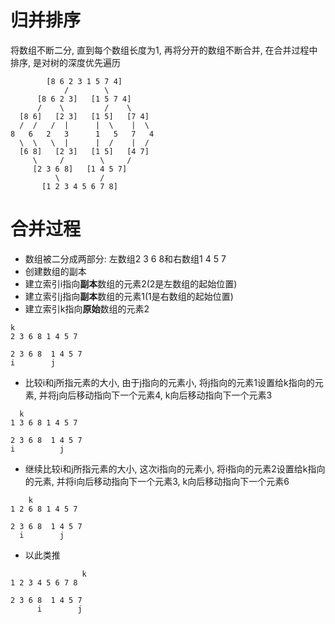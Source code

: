 # 归并排序

将数组不断二分, 直到每个数组长度为1,
再将分开的数组不断合并, 在合并过程中排序, 是对树的深度优先遍历
```
        [8 6 2 3 1 5 7 4]
            /        \
      [8 6 2 3]   [1 5 7 4]
      /    \         /    \
  [8 6]   [2 3]   [1 5]   [7 4]
  /  /   /  |      |  \    |  \
8   6   2   3      1   5   7   4
  \  \   \  |      |  /    |  /
  [6 8]   [2 3]   [1 5]   [4 7]
     \     /        \     /
     [2 3 6 8]   [1 4 5 7]
          \         /
       [1 2 3 4 5 6 7 8]
```

# 合并过程
- 数组被二分成两部分: 左数组2 3 6 8和右数组1 4 5 7
- 创建数组的副本
- 建立索引i指向**副本**数组的元素2(2是左数组的起始位置)
- 建立索引j指向**副本**数组的元素1(1是右数组的起始位置)
- 建立索引k指向**原始**数组的元素2
```
k
2 3 6 8 1 4 5 7

2 3 6 8  1 4 5 7
i        j
```
- 比较i和j所指元素的大小, 由于j指向的元素小, 将j指向的元素1设置给k指向的元素, 并将j向后移动指向下一个元素4, k向后移动指向下一个元素3
```
  k
1 3 6 8 1 4 5 7

2 3 6 8  1 4 5 7
i          j
```
- 继续比较i和j所指元素的大小, 这次i指向的元素小, 将i指向的元素2设置给k指向的元素, 并将i向后移动指向下一个元素3, k向后移动指向下一个元素6
```
    k
1 2 6 8 1 4 5 7

2 3 6 8  1 4 5 7
  i        j
```
- 以此类推
```
                k
1 2 3 4 5 6 7 8

2 3 6 8  1 4 5 7
      i        j
```
